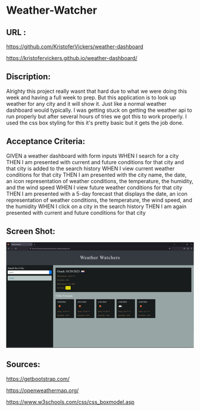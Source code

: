 # Weather-Watcher

## URL : 

https://github.com/KristoferVickers/weather-dashboard

https://kristofervickers.github.io/weather-dashboard/



## Discription:

Alrighty this project really wasnt that hard due to what we were doing this week and having a full week to prep. But this application is to look up weather for any city and it will show it. Just like a normal weather dashboard would typically. I was getting stuck on getting the weather api to run properly but after several hours of tries we got this to work properly. I used the css box styling for this it's pretty basic but it gets the job done. 

## Acceptance Criteria:

GIVEN a weather dashboard with form inputs
WHEN I search for a city
THEN I am presented with current and future conditions for that city and that city is added to the search history
WHEN I view current weather conditions for that city
THEN I am presented with the city name, the date, an icon representation of weather conditions, the temperature, the humidity, and the wind speed
WHEN I view future weather conditions for that city
THEN I am presented with a 5-day forecast that displays the date, an icon representation of weather conditions, the temperature, the wind speed, and the humidity
WHEN I click on a city in the search history
THEN I am again presented with current and future conditions for that city

## Screen Shot: 
<img src="assets\images\image.png">

## Sources:

https://getbootstrap.com/

https://openweathermap.org/

https://www.w3schools.com/css/css_boxmodel.asp

